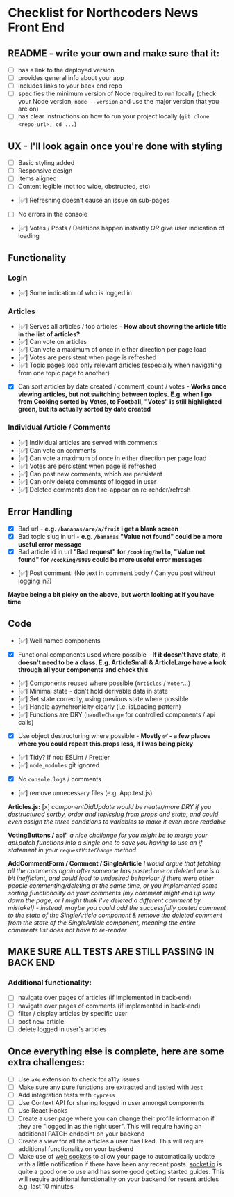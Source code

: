 # Checklist for Northcoders News Front End

## README - write your own and make sure that it:

- [ ] has a link to the deployed version
- [ ] provides general info about your app
- [ ] includes links to your back end repo
- [ ] specifies the minimum version of Node required to run locally (check your Node version, `node --version` and use the major version that you are on)
- [ ] has clear instructions on how to run your project locally (`git clone <repo-url>, cd ...`)

## UX - I'll look again once you're done with styling

- [ ] Basic styling added
- [ ] Responsive design
- [ ] Items aligned
- [ ] Content legible (not too wide, obstructed, etc)
- [✅] Refreshing doesn’t cause an issue on sub-pages
- [ ] No errors in the console
- [✅] Votes / Posts / Deletions happen instantly _OR_ give user indication of loading

## Functionality

### Login

- [✅] Some indication of who is logged in

### Articles

- [✅] Serves all articles / top articles - **How about showing the article title in the list of articles?**
- [✅] Can vote on articles
- [✅] Can vote a maximum of once in either direction per page load
- [✅] Votes are persistent when page is refreshed
- [✅] Topic pages load only relevant articles (especially when navigating from one topic page to another)
- [x] Can sort articles by date created / comment_count / votes - **Works once viewing articles, but not switching between topics. E.g. when I go from Cooking sorted by Votes, to Football, "Votes" is still highlighted green, but its actually sorted by date created**

### Individual Article / Comments

- [✅] Individual articles are served with comments
- [✅] Can vote on comments
- [✅] Can vote a maximum of once in either direction per page load
- [✅] Votes are persistent when page is refreshed
- [✅] Can post new comments, which are persistent
- [✅] Can only delete comments of logged in user
- [✅] Deleted comments don’t re-appear on re-render/refresh

## Error Handling

- [x] Bad url - **e.g. `/bananas/are/a/fruit` i get a blank screen**
- [x] Bad topic slug in url - **e.g. `/bananas` "Value not found" could be a more useful error message**
- [x] Bad article id in url **"Bad request" for `/cooking/hello`, "Value not found" for `/cooking/9999` could be more useful error messages**
- [✅] Post comment: (No text in comment body / Can you post without logging in?)

**Maybe being a bit picky on the above, but worth looking at if you have time**

## Code

- [✅] Well named components
- [x] Functional components used where possible - **If it doesn't have state, it doesn't need to be a class. E.g. ArticleSmall & ArticleLarge have a look through all your components and check this**
- [✅] Components reused where possible (`Articles` / `Voter`...)
- [✅] Minimal state - don't hold derivable data in state
- [✅] Set state correctly, using previous state where possible
- [✅] Handle asynchronicity clearly (i.e. isLoading pattern)
- [✅] Functions are DRY (`handleChange` for controlled components / api calls)
- [x] Use object destructuring where possible - **Mostly ✅ - a few places where you could repeat this.props less, if I was being picky**
- [✅] Tidy? If not: ESLint / Prettier
- [✅] `node_modules` git ignored
- [x] No `console.log`s / comments
- [✅] remove unnecessary files (e.g. App.test.js)

**Articles.js:**
[x] _componentDidUpdate would be neater/more DRY if you destructured sortby, order and topicslug from props and state, and could even assign the three conditions to variables to make it even more readable_

**VotingButtons / api"** _a nice challenge for you might be to merge your api.patch functions into a single one to save you having to use an if statement in your `requestVoteChange` method_

**AddCommentForm / Comment / SingleArticle** _I would argue that fetching all the comments again after someone has posted one or deleted one is a bit inefficient, and could lead to undesired behaviour if there were other people commenting/deleting at the same time, or you implemented some sorting functionality on your comments (my comment might end up way down the page, or I might think i've deleted a different comment by mistake!) - instead, maybe you could add the successfully posted comment to the state of the SingleArticle component & remove the deleted comment from the state of the SingleArticle component, meaning the entire comments list does not have to re-render_

## MAKE SURE ALL TESTS ARE STILL PASSING IN BACK END

### Additional functionality:

- [ ] navigate over pages of articles (if implemented in back-end)
- [ ] navigate over pages of comments (if implemented in back-end)
- [ ] filter / display articles by specific user
- [ ] post new article
- [ ] delete logged in user's articles

## Once everything else is complete, here are some extra challenges:

- [ ] Use `aXe` extension to check for a11y issues
- [ ] Make sure any pure functions are extracted and tested with `Jest`
- [ ] Add integration tests with `cypress`
- [ ] Use Context API for sharing logged in user amongst components
- [ ] Use React Hooks
- [ ] Create a user page where you can change their profile information if they are "logged in as the right user". This will require having an additional PATCH endpoint on your backend
- [ ] Create a view for all the articles a user has liked. This will require additional functionality on your backend
- [ ] Make use of [web sockets](https://en.wikipedia.org/wiki/WebSocket) to allow your page to automatically update with a little notification if there have been any recent posts. [socket.io](https://socket.io/) is quite a good one to use and has some good getting started guides. This will require additional functionality on your backend for recent articles e.g. last 10 minutes
